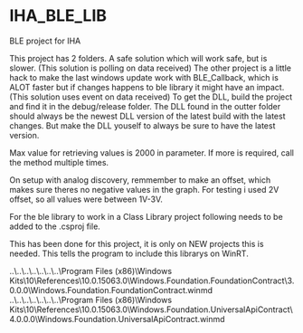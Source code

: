 # IHA_BLE_LIB
BLE project for IHA 

This project has 2 folders. A safe solution which will work safe, but is slower. (This solution is polling on data received)
The other project is a little hack to make the last windows update work with BLE_Callback, which is ALOT faster but if changes happens to ble library it might have an impact. (This solution uses event on data received)
To get the DLL, build the project and find it in the debug/release folder. 
The DLL found in the outter folder should always be the newest DLL version of the latest build with the latest changes. But make the DLL youself to always be sure to have the latest version.

Max value for retrieving values is 2000 in parameter. If more is required, call the method multiple times.

On setup with analog discovery, remmember to make an offset, which makes sure theres no negative values in the graph. For testing i used 2V offset, so all values were between 1V-3V.


For the ble library to work in a Class Library project following needs to be added to the .csproj file.     

This has been done for this project, it is only on NEW projects this is needed. This tells the program to include this librarys on WinRT.

<Reference Include="Windows.Foundation.FoundationContract">
      <HintPath>..\..\..\..\..\..\..\Program Files (x86)\Windows Kits\10\References\10.0.15063.0\Windows.Foundation.FoundationContract\3.0.0.0\Windows.Foundation.FoundationContract.winmd</HintPath>
    </Reference>
    <Reference Include="Windows.Foundation.UniversalApiContract">
      <HintPath>..\..\..\..\..\..\..\Program Files (x86)\Windows Kits\10\References\10.0.15063.0\Windows.Foundation.UniversalApiContract\4.0.0.0\Windows.Foundation.UniversalApiContract.winmd</HintPath>
    </Reference>